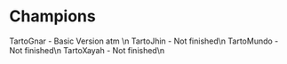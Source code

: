 # Champions

TartoGnar - Basic Version atm \n
TartoJhin - Not finished\n
TartoMundo - Not finished\n
TartoXayah - Not finished\n
